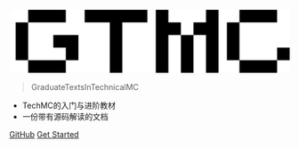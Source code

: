 <!-- _coverpage.md -->

![GTMC](GTMC-TEXT.svg)

> GraduateTextsInTechnicalMC

- TechMC的入门与进阶教材
- 一份带有源码解读的文档

[GitHub](https://github.com/tanhHeng/GraduateTextsInTechnicalMC)
[Get Started](#GraduateTextsInTechnicalMC)
